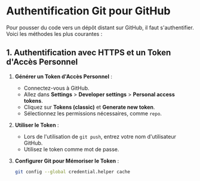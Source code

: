 # Authentification Git pour GitHub

Pour pousser du code vers un dépôt distant sur GitHub, il faut s'authentifier. Voici les méthodes les plus courantes :

## 1. Authentification avec HTTPS et un Token d'Accès Personnel

1. **Générer un Token d'Accès Personnel** :
   - Connectez-vous à GitHub.
   - Allez dans **Settings** > **Developer settings** > **Personal access tokens**.
   - Cliquez sur **Tokens (classic)** et **Generate new token**.
   - Sélectionnez les permissions nécessaires, comme `repo`.

2. **Utiliser le Token** :
   - Lors de l'utilisation de `git push`, entrez votre nom d'utilisateur GitHub.
   - Utilisez le token comme mot de passe.

3. **Configurer Git pour Mémoriser le Token** :
   ```bash
   git config --global credential.helper cache
